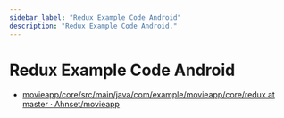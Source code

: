 ```yaml
---
sidebar_label: "Redux Example Code Android"
description: "Redux Example Code Android."
---
```


# Redux Example Code Android

* [movieapp/core/src/main/java/com/example/movieapp/core/redux at master · Ahnset/movieapp](https://github.com/Ahnset/movieapp/tree/master/core/src/main/java/com/example/movieapp/core/redux)